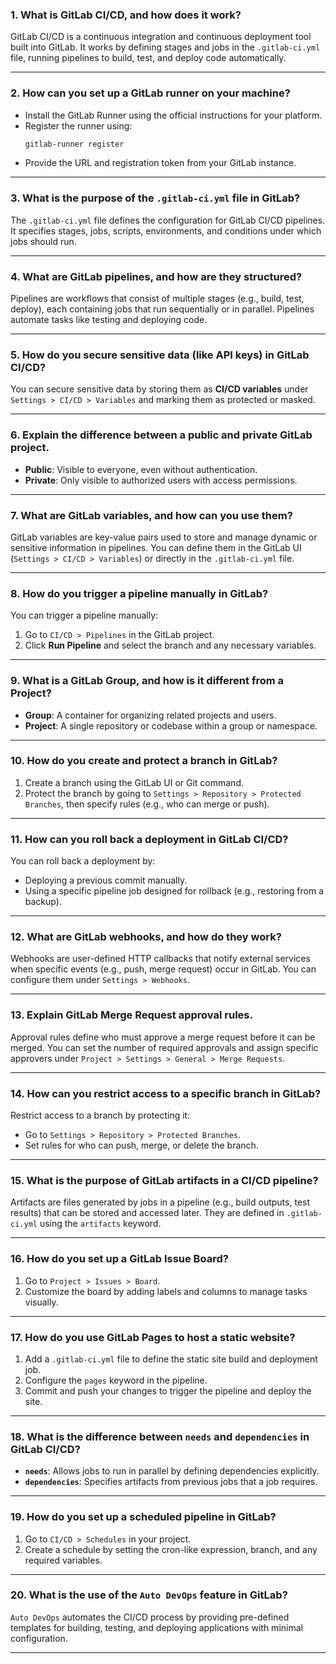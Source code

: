 ### 1. **What is GitLab CI/CD, and how does it work?**
GitLab CI/CD is a continuous integration and continuous deployment tool built into GitLab. It works by defining stages and jobs in the `.gitlab-ci.yml` file, running pipelines to build, test, and deploy code automatically.

---

### 2. **How can you set up a GitLab runner on your machine?**
- Install the GitLab Runner using the official instructions for your platform.
- Register the runner using:
  ```bash
  gitlab-runner register
  ```
- Provide the URL and registration token from your GitLab instance.

---

### 3. **What is the purpose of the `.gitlab-ci.yml` file in GitLab?**
The `.gitlab-ci.yml` file defines the configuration for GitLab CI/CD pipelines. It specifies stages, jobs, scripts, environments, and conditions under which jobs should run.

---

### 4. **What are GitLab pipelines, and how are they structured?**
Pipelines are workflows that consist of multiple stages (e.g., build, test, deploy), each containing jobs that run sequentially or in parallel. Pipelines automate tasks like testing and deploying code.

---

### 5. **How do you secure sensitive data (like API keys) in GitLab CI/CD?**
You can secure sensitive data by storing them as **CI/CD variables** under `Settings > CI/CD > Variables` and marking them as protected or masked.

---

### 6. **Explain the difference between a public and private GitLab project.**
- **Public**: Visible to everyone, even without authentication.  
- **Private**: Only visible to authorized users with access permissions.

---

### 7. **What are GitLab variables, and how can you use them?**
GitLab variables are key-value pairs used to store and manage dynamic or sensitive information in pipelines. You can define them in the GitLab UI (`Settings > CI/CD > Variables`) or directly in the `.gitlab-ci.yml` file.

---

### 8. **How do you trigger a pipeline manually in GitLab?**
You can trigger a pipeline manually:
1. Go to `CI/CD > Pipelines` in the GitLab project.  
2. Click **Run Pipeline** and select the branch and any necessary variables.  

---

### 9. **What is a GitLab Group, and how is it different from a Project?**
- **Group**: A container for organizing related projects and users.  
- **Project**: A single repository or codebase within a group or namespace.

---

### 10. **How do you create and protect a branch in GitLab?**
1. Create a branch using the GitLab UI or Git command.  
2. Protect the branch by going to `Settings > Repository > Protected Branches`, then specify rules (e.g., who can merge or push).

---

### 11. **How can you roll back a deployment in GitLab CI/CD?**
You can roll back a deployment by:
- Deploying a previous commit manually.
- Using a specific pipeline job designed for rollback (e.g., restoring from a backup).

---

### 12. **What are GitLab webhooks, and how do they work?**
Webhooks are user-defined HTTP callbacks that notify external services when specific events (e.g., push, merge request) occur in GitLab. You can configure them under `Settings > Webhooks`.

---

### 13. **Explain GitLab Merge Request approval rules.**
Approval rules define who must approve a merge request before it can be merged. You can set the number of required approvals and assign specific approvers under `Project > Settings > General > Merge Requests`.

---

### 14. **How can you restrict access to a specific branch in GitLab?**
Restrict access to a branch by protecting it:
- Go to `Settings > Repository > Protected Branches`.
- Set rules for who can push, merge, or delete the branch.

---

### 15. **What is the purpose of GitLab artifacts in a CI/CD pipeline?**
Artifacts are files generated by jobs in a pipeline (e.g., build outputs, test results) that can be stored and accessed later. They are defined in `.gitlab-ci.yml` using the `artifacts` keyword.

---

### 16. **How do you set up a GitLab Issue Board?**
1. Go to `Project > Issues > Board`.  
2. Customize the board by adding labels and columns to manage tasks visually.

---

### 17. **How do you use GitLab Pages to host a static website?**
1. Add a `.gitlab-ci.yml` file to define the static site build and deployment job.  
2. Configure the `pages` keyword in the pipeline.  
3. Commit and push your changes to trigger the pipeline and deploy the site.

---

### 18. **What is the difference between `needs` and `dependencies` in GitLab CI/CD?**
- **`needs`**: Allows jobs to run in parallel by defining dependencies explicitly.  
- **`dependencies`**: Specifies artifacts from previous jobs that a job requires.

---

### 19. **How do you set up a scheduled pipeline in GitLab?**
1. Go to `CI/CD > Schedules` in your project.  
2. Create a schedule by setting the cron-like expression, branch, and any required variables.

---

### 20. **What is the use of the `Auto DevOps` feature in GitLab?**
`Auto DevOps` automates the CI/CD process by providing pre-defined templates for building, testing, and deploying applications with minimal configuration.

---
